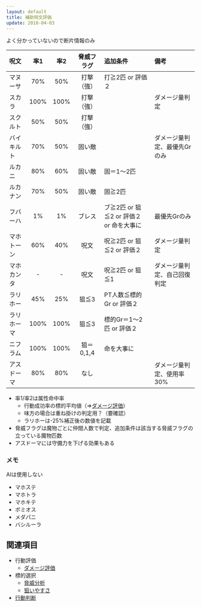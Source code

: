 ```yaml
---
layout: default
title: 補助呪文評価
update: 2018-04-03
---
```


よく分かっていないので断片情報のみ


| 呪文       | 率1 | 率2 | 脅威フラグ | 追加条件  | 備考 |
|:-----------|:---:|:---:|:----------:|:----------|:-----|
| マヌーサ   | 70% | 50% | 打撃（強） | 打≧2匹 or 評価２ |
| スカラ     |100% |100% | 打撃（強） |  | ダメージ量判定 |
| スクルト   | 50% | 50% | 打撃（強） |  |
| バイキルト | 70% | 50% | 固い敵     |  | ダメージ量判定、最優先Grのみ |
| ルカニ     | 80% | 60% | 固い敵     | 固＝1～2匹 |
| ルカナン   | 70% | 50% | 固い敵     | 固≧2匹  |
| フバーハ   |  1% |  1% | ブレス     | ブ≧2匹 or 狙≦2 or 評価２ or 命を大事に | 最優先Grのみ |
| マホトーン | 60% | 40% | 呪文       | 呪≧2匹 or 狙≦2 or 評価２ | ダメージ量判定 |
| マホカンタ |  -  |  -  | 呪文       | 呪≧2匹 or 狙≦1 | ダメージ量判定、自己回復判定 |
| ラリホー   | 45% | 25% | 狙≦3      | PT人数≦標的Gr or 評価２ |
| ラリホーマ |100% |100% | 狙≦3      | 標的Gr＝1～2匹 or 評価２ |
| ニフラム   |100% |100% | 狙＝0,1,4  | 命を大事に |
| アスドーマ | 80% | 80% | なし       |  | ダメージ量判定、使用率30% |

* 率1/率2は属性命中率
	* 行動成功率の標的平均値（⇒[ダメージ評価](ai_damage)）
	* 味方の場合は重ね掛けの判定用？（要確認）
	* ラリホーは-25%補正後の数値を記載
* 脅威フラグは魔物ごとに仲間人数で判定、追加条件は該当する脅威フラグの立っている魔物匹数
* アスドーマには守備力を下げる効果もある

### メモ

AIは使用しない

* マホステ
* マホトラ
* マホキテ
* ボミオス
* メダパニ
* バシルーラ


## 関連項目

* 行動評価
	* [ダメージ評価](ai_damage)
* 標的選択
	* [脅威分析](threat_analysis)
	* [狙いやすさ](ai_targeting)
* [行動判断](ai_flow)
